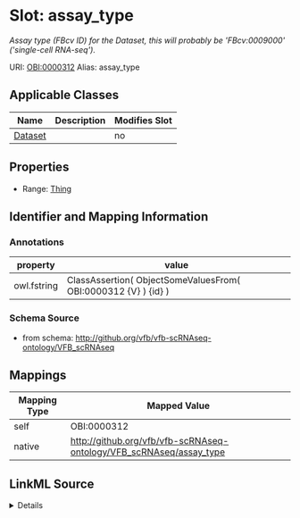

# Slot: assay_type 


_Assay type (FBcv ID) for the Dataset, this will probably be 'FBcv:0009000' ('single-cell RNA-seq')._





URI: [OBI:0000312](http://purl.obolibrary.org/obo/OBI_0000312)
Alias: assay_type

<!-- no inheritance hierarchy -->





## Applicable Classes

| Name | Description | Modifies Slot |
| --- | --- | --- |
| [Dataset](Dataset.md) |  |  no  |







## Properties

* Range: [Thing](Thing.md)





## Identifier and Mapping Information





### Annotations

| property | value |
| --- | --- |
| owl.fstring | ClassAssertion( ObjectSomeValuesFrom( OBI:0000312 {V} ) {id} ) |




### Schema Source


* from schema: http://github.org/vfb/vfb-scRNAseq-ontology/VFB_scRNAseq




## Mappings

| Mapping Type | Mapped Value |
| ---  | ---  |
| self | OBI:0000312 |
| native | http://github.org/vfb/vfb-scRNAseq-ontology/VFB_scRNAseq/assay_type |




## LinkML Source

<details>
```yaml
name: assay_type
annotations:
  owl.fstring:
    tag: owl.fstring
    value: ClassAssertion( ObjectSomeValuesFrom( OBI:0000312 {V} ) {id} )
description: Assay type (FBcv ID) for the Dataset, this will probably be 'FBcv:0009000'
  ('single-cell RNA-seq').
from_schema: http://github.org/vfb/vfb-scRNAseq-ontology/VFB_scRNAseq
rank: 1000
slot_uri: OBI:0000312
alias: assay_type
owner: Dataset
domain_of:
- Dataset
range: Thing

```
</details>